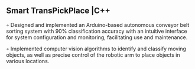 ## Smart TransPickPlace |C++
◦ Designed and implemented an Arduino-based autonomous conveyor belt sorting system with 90%
classification accuracy with an intuitive interface for system configuration and monitoring, facilitating use
and maintenance.

◦ Implemented computer vision algorithms to identify and classify moving objects, as well as precise
control of the robotic arm to place objects in various locations.
